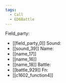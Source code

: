 ```yaml
---
tags:
  - Call
  - ED6Battle
---
```

Field_party:
- [[field_party_0]]
Sound:
- [[sound_39]]
Name:
- [[name_17]]
- [[name_16]]
- [[name_18]]
Battle:
- [[battle_929]]
Fn:
- [[c1602_function4]]
